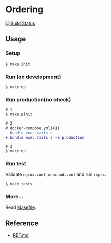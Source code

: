 # Ordering

[![Build Status](https://travis-ci.com/assly/Ordering-system.svg?token=psdNHptWTJtv9nkysqWZ&branch=master)](https://travis-ci.com/assly/Ordering-system)

## Usage

### Setup

```
$ make init
```

### Run (on development)

```
$ make up
```

### Run production(no check)

```
# 1
$ make pinit
```

```diff
# 2
# docker-compose.yml(41)
- bundle exec rails s
+ bundle exec rails s -e production
```

```
# 3
$ make up
```

### Run test

Validate `nginx.conf`, `unbound.conf` and run `rspec`.

```
$ make tests
```

### More...

Read [Makefile](Makefile).

## Reference

- [REF.md](REF.md)
